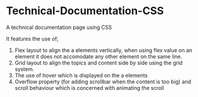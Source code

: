 # Technical-Documentation-CSS
A technical documentation page using CSS

It features the use of;

1. Flex layout to align the a elements vertically, when using flex value on an element it does not accomodate any other element on the same line.
2. Grid layout to align the topics and content side by side using the grid system. 
3. The use of hover which is displayed on the a elements
4. Overflow property (for adding scrollbar when the content is too big)  and scroll behaviour which is concerned with animating the scroll
